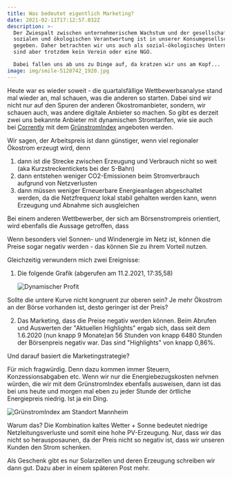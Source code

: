 ```yaml
---
title: Was bedeutet eigentlich Marketing?
date: 2021-02-11T17:12:57.832Z
description: >-
  Der Zwiespalt zwischen unternehmerischem Wachstum und der gesellschaftlichen,
  sozialen und ökologischen Verantwortung ist in unserer Konsumgesellschaft oft
  gegeben. Daher betrachten wir uns auch als sozial-ökologisches Unternehmen,
  sind aber trotzdem kein Verein oder eine NGO. 

  Dabei fallen uns ab uns zu Dinge auf, da kratzen wir uns am Kopf...
image: img/smile-5128742_1920.jpg
---
```

Heute war es wieder soweit - die quartalsfällige Wettbewerbsanalyse stand mal wieder an, mal schauen, was die anderen so starten. Dabei sind wir nicht nur auf den Spuren der anderen Ökostromanbieter, sondern, wir schauen auch, was andere digitale Anbieter so machen. So gibt es derzeit zwei uns bekannte Anbieter mit dynamischen Stromtarifen, wie sie auch bei [Corrently](https://corrently.de/gruenstromerlebnis/gruenstromindex.html) mit dem [GrünstromIndex](https://corrently.de/gruenstromerlebnis/gruenstromindex.html) angeboten werden. 

Wir sagen, der Arbeitspreis ist dann günstiger, wenn viel regionaler Ökostrom erzeugt wird, denn

1. dann ist die Strecke zwischen Erzeugung und Verbrauch nicht so weit (aka Kurzstreckentickets bei der S-Bahn)
2. dann entstehen weniger CO2-Emissionen beim Stromverbrauch aufgrund von Netzverlusten
3. dann müssen weniger Erneuerbare Energieanlagen abgeschaltet werden, da die Netzfrequenz lokal stabil gehalten werden kann, wenn Erzeugung und Abnahme sich ausgleichen

Bei einem anderen Wettbewerber, der sich am Börsenstrompreis orientiert, wird ebenfalls die Aussage getroffen, dass 

Wenn besonders viel Sonnen- und Windenergie im Netz ist, können die Preise sogar negativ werden - das können Sie zu ihrem Vorteil nutzen. 

Gleichzeitig verwundern mich zwei Ereignisse:

1. Die folgende Grafik (abgerufen am 11.2.2021, 17:35,58)

   ![](img/screenshot-2021-02-11-at-18.15.27.png "Dynamischer Profit")

Sollte die untere Kurve nicht kongruent zur oberen sein? Je mehr Ökostrom an der Börse vorhanden ist, desto geringer ist der Preis? 

2. Das Marketing, dass die Preise negativ werden können. Beim Abrufen und Auswerten der "Aktuellen Highlights" ergab sich, dass seit dem 1.6.2020 (nun knapp 9 Monate)an 56 Stunden von knapp 6480 Stunden der Börsenpreis negativ war. Das sind "Highlights" von knapp 0,86%.

Und darauf basiert die Marketingstrategie? 

Für mich fragwürdig. Denn dazu kommen immer Steuern, Konzessionsabgaben etc. Wenn wir nur die Energiebezugskosten nehmen würden, die wir mit dem GrünstromIndex ebenfalls ausweisen, dann ist das bei uns heute und morgen mal eben zu jeder Stunde der örtliche Energiepreis niedrig. Ist ja ein Ding.

![](img/screenshot-2021-02-11-at-18.18.58.png "GrünstromIndex am Standort Mannheim")

Warum das? Die Kombination kaltes Wetter + Sonne bedeutet niedrige Netzleitungsverluste und somit eine hohe PV-Erzeugung. Nur, dass wir das nicht so herausposaunen, da der Preis nicht so negativ ist, dass wir unseren Kunden den Strom schenken.

Als Geschenk gibt es nur Solarzellen und deren Erzeugung schreiben wir dann gut. Dazu aber in einem späteren Post mehr.